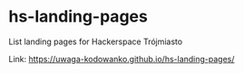 # hs-landing-pages
List landing pages for Hackerspace Trójmiasto

Link: https://uwaga-kodowanko.github.io/hs-landing-pages/
